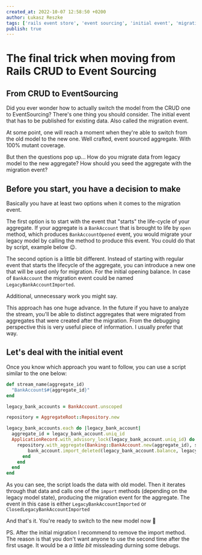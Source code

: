 ```yaml
---
created_at: 2022-10-07 12:58:50 +0200
author: Łukasz Reszke
tags: ['rails event store', 'event sourcing', 'initial event', 'migration event', 'ddd']
publish: true
---
```

# The final trick when moving from Rails CRUD to Event Sourcing 

## From CRUD to EventSourcing
Did you ever wonder how to actually switch the model from the CRUD one to EventSourcing? There's one thing you should consider. The initial event that has to be published for existing data. Also called the migration event.

<!-- more -->

At some point, one will reach a moment when they're able to switch from the old model to the new one. Well crafted, event sourced aggregate. With 100% mutant coverage. 

But then the questions pop up... How do you migrate data from legacy model to the new aggregate? How should you seed the aggregate with the migration event?

## Before you start, you have a decision to make

Basically you have at least two options when it comes to the migration event. 

The first option is to start with the event that "starts" the life-cycle of your aggregate. If your aggregate is a `BankAccount` that is brought to life by `open` method, which produces `BankAccountOpened` event, you would migrate your legacy model by calling the method to produce this event. You could do that by script, example below 😉.

The second option is a little bit different. Instead of starting with regular event that starts the lifecycle of the aggregate, you can introduce a new one that will be used only for migration. For the initial opening balance. In case of `BankAccount` the migration event could be named `LegacyBankAccountImported`.

Additional, unnecessary work you might say.

This approach has one huge advance. In the future if you have to analyze the stream, you'll be able to distinct aggregates that were migrated from aggregates that were created after the migration. From the debugging perspective this is very useful piece of information. I usually prefer that way.

## Let's deal with the initial event
Once you know which approach you want to follow, you can use a script similar to the one below:
```ruby
def stream_name(aggregate_id)
  "BankAccount$#{aggregate_id}"
end

legacy_bank_accounts = BankAccount.unscoped

repository = AggregateRoot::Repository.new

legacy_bank_accounts.each do |legacy_bank_account|
  aggregate_id = legacy_bank_account.uniq_id
  ApplicationRecord.with_advisory_lock(legacy_bank_account.uniq_id) do
    repository.with_aggregate(Banking::BankAccount.new(aggregate_id), stream_name(aggregate_id)) do |bank_account|
        bank_account.import_deleted(legacy_bank_account.balance, legacy_bank_account.balance_date)
      end
    end
  end
end
```

As you can see, the script loads the data with old model. Then it iterates through that data and calls one of the `import` methods (depending on the legacy model state), producing the migration event for the aggregate. The event in this case is either `LegacyBankAccountImported` or `ClosedLegacyBankAccountImported`

And that's it. You're ready to switch to the new model now 🙌


PS. After the initial migration I recommend to remove the import method. The reason is that you don't want anyone to use the second time after the first usage. It would be a _a little bit_ missleading durning some debugs.
